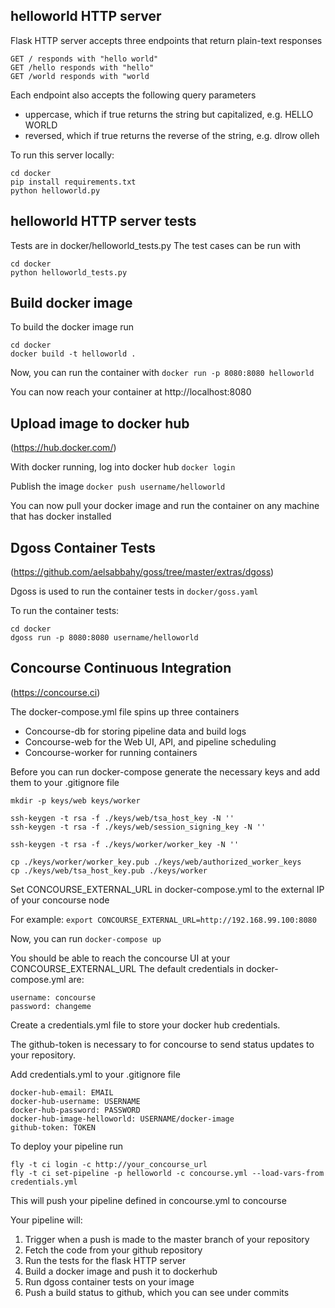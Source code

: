 ## helloworld HTTP server
Flask HTTP server accepts three endpoints that return plain-text responses
```
GET / responds with "hello world"
GET /hello responds with "hello"
GET /world responds with "world
```

Each endpoint also accepts the following query parameters
* uppercase, which if true returns the string but capitalized, e.g. HELLO WORLD
* reversed, which if true returns the reverse of the string, e.g. dlrow olleh

To run this server locally:
```
cd docker
pip install requirements.txt
python helloworld.py
```

## helloworld HTTP server tests
Tests are in docker/helloworld_tests.py
The test cases can be run with
```
cd docker
python helloworld_tests.py
```

## Build docker image
To build the docker image run
```
cd docker
docker build -t helloworld .
```

Now, you can run the container with 
`docker run -p 8080:8080 helloworld`

You can now reach your container at http://localhost:8080

## Upload image to docker hub
(https://hub.docker.com/)

With docker running, log into docker hub `docker login`

Publish the image `docker push username/helloworld`

You can now pull your docker image and run the container on any machine
that has docker installed


## Dgoss Container Tests
(https://github.com/aelsabbahy/goss/tree/master/extras/dgoss)

Dgoss is used to run the container tests in `docker/goss.yaml`

To run the container tests:
```
cd docker
dgoss run -p 8080:8080 username/helloworld
```

## Concourse Continuous Integration
(https://concourse.ci)

The docker-compose.yml file spins up three containers
* Concourse-db for storing pipeline data and build logs
* Concourse-web for the Web UI, API, and pipeline scheduling
* Concourse-worker for running containers

Before you can run docker-compose generate the necessary keys and add them to your .gitignore file
```
mkdir -p keys/web keys/worker

ssh-keygen -t rsa -f ./keys/web/tsa_host_key -N ''
ssh-keygen -t rsa -f ./keys/web/session_signing_key -N ''

ssh-keygen -t rsa -f ./keys/worker/worker_key -N ''

cp ./keys/worker/worker_key.pub ./keys/web/authorized_worker_keys
cp ./keys/web/tsa_host_key.pub ./keys/worker
```

Set CONCOURSE_EXTERNAL_URL in docker-compose.yml to the external IP of your concourse node

For example: `export CONCOURSE_EXTERNAL_URL=http://192.168.99.100:8080`

Now, you can run `docker-compose up`

You should be able to reach the concourse UI at your CONCOURSE_EXTERNAL_URL
The default credentials in docker-compose.yml are:
```
username: concourse
password: changeme
```

Create a credentials.yml file to store your docker hub credentials.

The github-token is necessary to for concourse to send status updates to your repository.

Add credentials.yml to your .gitignore file

```
docker-hub-email: EMAIL
docker-hub-username: USERNAME
docker-hub-password: PASSWORD
docker-hub-image-helloworld: USERNAME/docker-image
github-token: TOKEN
```

To deploy your pipeline run
```
fly -t ci login -c http://your_concourse_url
fly -t ci set-pipeline -p helloworld -c concourse.yml --load-vars-from credentials.yml
```
This will push your pipeline defined in concourse.yml to concourse

Your pipeline will:
1. Trigger when a push is made to the master branch of your repository
2. Fetch the code from your github repository
3. Run the tests for the flask HTTP server
4. Build a docker image and push it to dockerhub
5. Run dgoss container tests on your image
6. Push a build status to github, which you can see under commits
